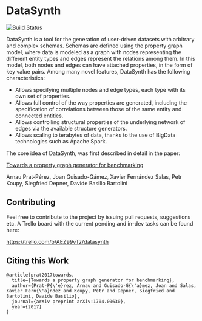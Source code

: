 # DataSynth
[![Build Status](https://travis-ci.org/DAMA-UPC/DataSynth.svg?branch=dev)](https://travis-ci.org/DAMA-UPC/DataSynth)

DataSynth is a tool for the generation of user-driven datasets with arbitrary and complex schemas. Schemas are defined using the property graph model, where data is modeled as a graph with nodes representing the different entity types and edges represent the relations among them. In this model, both nodes and edges can have attached properties, in the form of key value pairs. Among many novel features, DataSynth has the following characteristics:

* Allows specifying multiple nodes and edge types, each type with its own set of properties.
* Allows full control of the way properties are generated, including the specification of correlations between those of the same entity and connected entities.
* Allows controlling structural properties of the underlying network of edges via the available structure generators.
* Allows scaling to terabytes of data, thanks to the use of BigData technologies such as Apache Spark.

The core idea of DataSynth, was first described in detail in the paper:

[Towards a property graph generator for benchmarking](https://arxiv.org/abs/1704.00630)

Arnau Prat-Pérez, Joan Guisado-Gámez, Xavier Fernández Salas, Petr Koupy, Siegfried Depner, Davide Basilio Bartolini

## Contributing

Feel free to contribute to the project by issuing pull requests, suggestions
etc. A Trello board with the current pending and in-dev tasks can be found here:

https://trello.com/b/AEZ99vTz/datasynth

## Citing this Work

```
@article{prat2017towards,
  title={Towards a property graph generator for benchmarking},
  author={Prat-P{\'e}rez, Arnau and Guisado-G{\'a}mez, Joan and Salas, Xavier Fern{\'a}ndez and Koupy, Petr and Depner, Siegfried and Bartolini, Davide Basilio},
  journal={arXiv preprint arXiv:1704.00630},
  year={2017}
}
```

